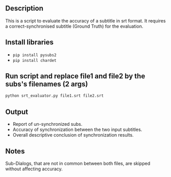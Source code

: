 ## Description

This is a script to evaluate the accuracy of a subtitle in srt format. It 
requires a correct-synchronised subtitle (Ground Truth) for the evaluation.

## Install libraries

- `pip install pysubs2`
- `pip install chardet`

## Run script and replace file1 and file2 by the subs's filenames (2 args)

```bash
python srt_evaluator.py file1.srt file2.srt
```

## Output

- Report of un-synchronized subs.
- Accuracy of synchronization between the two input subtitles.
- Overall descriptive conclusion of synchronization results.

## Notes

Sub-Dialogs, that are not in common between both files, are
skipped without affecting accuracy.

